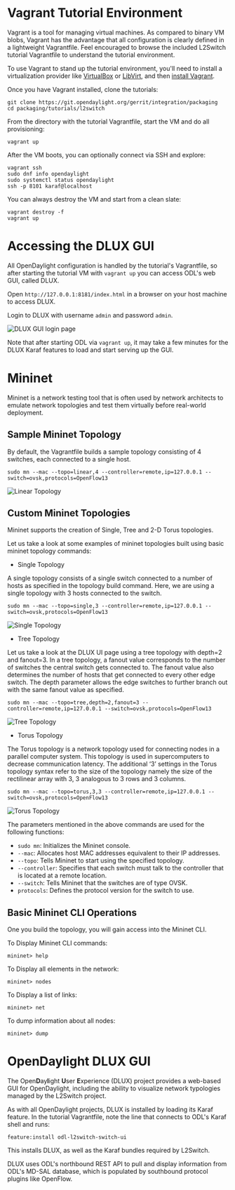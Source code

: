 # Vagrant Tutorial Environment

Vagrant is a tool for managing virtual machines. As compared to binary VM blobs, Vagrant has the
advantage that all configuration is clearly defined in a lightweight Vagrantfile. Feel encouraged to
browse the included L2Switch tutorial Vagrantfile to understand the tutorial environment.

To use Vagrant to stand up the tutorial environment, you'll need to install a virtualization
provider like [VirtualBox][1] or [LibVirt][2], and then [install Vagrant][3].

Once you have Vagrant installed, clone the tutorials:

    git clone https://git.opendaylight.org/gerrit/integration/packaging
    cd packaging/tutorials/l2switch

From the directory with the tutorial Vagrantfile, start the VM and do all provisioning:

    vagrant up

After the VM boots, you can optionally connect via SSH and explore:

    vagrant ssh
    sudo dnf info opendaylight
    sudo systemctl status opendaylight
    ssh -p 8101 karaf@localhost

You can always destroy the VM and start from a clean slate:

    vagrant destroy -f
    vagrant up

# Accessing the DLUX GUI

All OpenDaylight configuration is handled by the tutorial's Vagrantfile, so after starting
the tutorial VM with `vagrant up` you can access ODL's web GUI, called DLUX.

Open `http://127.0.0.1:8181/index.html` in a browser on your host machine to access DLUX.

Login to DLUX with username `admin` and password `admin`.

![DLUX GUI login page][4]

Note that after starting ODL via `vagrant up`, it may take a few minutes for the DLUX Karaf
features to load and start serving up the GUI.

# Mininet

Mininet is a network testing tool that is often used by network architects to emulate network
topologies and test them virtually before real-world deployment.

## Sample Mininet Topology

By default, the Vagrantfile builds a sample topology consisting of 4 switches, each connected to
a single host.

    sudo mn --mac --topo=linear,4 --controller=remote,ip=127.0.0.1 --switch=ovsk,protocols=OpenFlow13

![Linear Topology][5]

## Custom Mininet Topologies

Mininet supports the creation of Single, Tree and 2-D Torus topologies.

Let us take a look at some examples of mininet topologies built using basic mininet topology commands:

* Single Topology

A single topology consists of a single switch connected to a number of hosts as specified in the
topology build command. Here, we are using a single topology with 3 hosts connected to the switch.

    sudo mn --mac --topo=single,3 --controller=remote,ip=127.0.0.1 --switch=ovsk,protocols=OpenFlow13

![Single Topology][6]

* Tree Topology

Let us take a look at the DLUX UI page using a tree topology with depth=2 and fanout=3. In a tree
topology, a fanout value corresponds to the number of switches the central switch gets connected to.
The fanout value also determines the number of hosts that get connected to every other edge switch.
The depth parameter allows the edge switches to further branch out with the same fanout value
as specified.

    sudo mn --mac --topo=tree,depth=2,fanout=3 --controller=remote,ip=127.0.0.1 --switch=ovsk,protocols=OpenFlow13

![Tree Topology][7]

* Torus Topology

The Torus topology is a network topology used for connecting nodes in a parallel computer system.
This topology is used in supercomputers to decrease communication latency. The additional ‘3’ settings
in the Torus topology syntax refer to the size of the topology namely the size of the rectilinear
array with 3, 3 analogous to 3 rows and 3 columns.

    sudo mn --mac --topo=torus,3,3 --controller=remote,ip=127.0.0.1 --switch=ovsk,protocols=OpenFlow13

![Torus Topology][8]

The parameters mentioned in the above commands are used for the following functions:

* `sudo mn`: Initializes the Mininet console.
* `--mac`: Allocates host MAC addresses equivalent to their IP addresses.
* `--topo`: Tells Mininet to start using the specified topology.
* `--controller`: Specifies that each switch must talk to the controller that is located at a remote location.
* `--switch`: Tells Mininet that the switches are of type OVSK.
* `protocols`: Defines the protocol version for the switch to use.

## Basic Mininet CLI Operations

One you build the topology, you will gain access into the Mininet CLI. 

To Display Mininet CLI commands:

    mininet> help

To Display all elements in the network:

    mininet> nodes

To Display a list of links:

    mininet> net

To dump information about all nodes:

    mininet> dump

# OpenDaylight DLUX GUI

The Open**D**ay**l**ight **U**ser **E**xperience (DLUX) project provides a web-based GUI for
OpenDaylight, including the ability to visualize network typologies managed by the L2Switch
project.

As with all OpenDaylight projects, DLUX is installed by loading its Karaf feature. In the tutorial
Vagrantfile, note the line that connects to ODL's Karaf shell and runs:

    feature:install odl-l2switch-switch-ui

This installs DLUX, as well as the Karaf bundles required by L2Switch.

DLUX uses ODL's northbound REST API to pull and display information from ODL's MD-SAL database,
which is populated by southbound protocol plugins like OpenFlow.


[1]: https://www.virtualbox.org/wiki/Downloads "VirtualBox downloads page"
[2]: https://github.com/vagrant-libvirt/vagrant-libvirt "Vagrant LibVirt plugin GitHub"
[3]: https://www.vagrantup.com/downloads.html "Vagrant downloads page"
[4]: https://s31.postimg.org/6gdu7vnq3/imageedit_4_7787538837.png "ODL DLUX GUI login page screenshot"
[5]: https://s32.postimg.org/jlw4hphzp/imageedit_2_3952319201.png "ODL DLUX GUI showing Mininet linear topo"
[6]: https://s32.postimg.org/w1subgbbp/imageedit_4_2391309779.png "ODL DLUX GUI showing Mininet single topo"
[7]: https://s32.postimg.org/kt33ock8l/imageedit_2_5298056244.png "ODL DLUX GUI showing Mininet tree topo"
[8]: https://s32.postimg.org/bvpcckfo5/imageedit_6_6305541411.png "ODL DLUX GUI showing Mininet torus topo"
